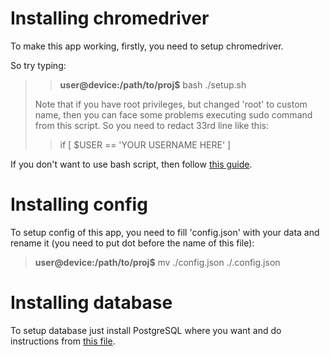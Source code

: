 # Installing chromedriver
To make this app working, firstly, you need to setup chromedriver.

So try typing:
> > **user@device:/path/to/proj$** bash ./setup.sh
> 
>Note that if you have root privileges, but changed 'root' to custom name, 
> then you can face some problems executing sudo command from this script. So
> you need to redact 33rd line like this:
> > if [ $USER == 'YOUR USERNAME HERE' ]

If you don't want to use bash script, then follow [this guide](https://tecadmin.net/setup-selenium-chromedriver-on-ubuntu/).

# Installing config
To setup config of this app, you need to fill 'config.json' with your data and rename it 
(you need to put dot before the name of this file):
> **user@device:/path/to/proj$** mv ./config.json ./.config.json


# Installing database
To setup database just install PostgreSQL where you want and do instructions from [this file](https://github.com/Lembutt/myfirstparser/blob/main/db_source/before_start.sql).